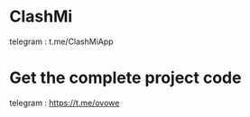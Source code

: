 # ClashMi
  telegram : t.me/ClashMiApp

# Get the complete project code
  telegram : https://t.me/ovowe
